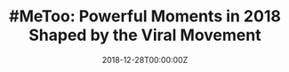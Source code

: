 ---
archived_link: https://web.archive.org/web/20210616191434/https://www.ebony.com/news/me-too-powerful-moments-2018/
article: 'In 2006, activist Tarana Burke founded Just Be Inc., a nonprofit that offers
  services to victims of sexual harassment and abuse. She called the movement she
  created "Me Too." The name was birthed in 1997 after Burke listened to the sexual
  abuse victim story of a 13-year-old girl. "I didnt have a response or a way to help
  her in that moment, and I couldnt even say ''me too, Burke told The New York Times.
  Over a year ago, the New Yorker and The Times shared stories about now-disgraced
  Hollywood executive Harvey Weinstein and his decades of alleged sexual misconduct.
  The pieces gained much traction and the #MeToo movement ballooned on social media
  after actress Alyssa Milano tweeted the phrase. https://www.instagram.com/p/BqsVhjAAKA-/
  "If youve been sexually harassed or assaulted write ''me too as a reply to this
  tweet." If youve been sexually harassed or assaulted write ''me too as a reply to
  this tweet. pic.twitter.com/k2oeCiUf9n -- Alyssa Milano (@Alyssa_Milano) October
  15, 2017 Women and men shared their experiences of sexual abuse and harassment.
  It forced a conversation about the misuse of power and its intersection with sexual
  abuse. In the nearly two years since the Weinstein scandal, the #MeToo movement
  has sparked changes in almost every industry. Powerful men including CEOS, political
  candidates and public figures were expelled from their positions because of growing
  numbers of allegations. In 2017, TIME magazine named the "silence breakers" of the
  movement as the coveted Person of the Year. As the movement continues to shape power
  dynamics and address once-normalized mistreatment of women (and men), EBONY.com
  looks back on powerful moments #MeToo had during the past 12 months. Times Up After
  a slew of sexual misconduct scandals in 2017, some women in Hollywood took action.
  On Jan. 1, 2018, 300 prominent women in the film, theater and TV industry signed
  a full-page letter in The New York Times and the Spanish language newspaper La Opinion
  to exhibit solidarity for working-class women who experienced sexual assault. According
  to the initiatives website, the Times Up movement is a "unified call for change
  from women in entertainment for women everywhere. From movie sets to farm fields
  to boardrooms alike, we envision nationwide leadership that reflects the world in
  which we live." Through the Times Up Legal Defense Fund, money is raised to help
  support less-privileged victims of sexual assault and harassment cases with their
  legal fees #MuteRKelly Despite more than 20 years of sex assault allegations against
  R. Kelly, his career had remained mostly unaffected until this year. The singer
  had tour dates in Chicago and New York City canceled as a result of a July 2017
  article that accused Kelly of running a "sex cult." On April 30, the Women of Color
  committee of the Times Up organization announced that it would be joining the #MuteRKelly
  campaign, which was created by Kenyette Barnes and Oronike Odeleye last year in
  response to the continued sexual assault allegations against the singer. These accusations
  seem have had little to no effect on R. Kellys career. As with the current onslaught
  of sexual misconduct allegations against prominent men in the entertainment industry,
  the campaign calls for RCA Records and other companies to stop working with the
  51-year-old artist. "Today we join an existing online campaign called #MuteRKelly,"
  states the letter from the committee posted exclusively on The Root. "Over the past
  25 years, the man known publicly as R. Kelly has sold 60 million albums, toured
  the globe repeatedly and accumulated hundreds of millions of plays on radio and
  streaming services." The campaign would like to see Apple Music, Spotify and Ticketmaster
  stop promoting Kellys music and concerts. The campaign also called for an investigation
  of Kelly. Spotify removed the singers music from its promoted playlists in May,
  but it was ultimately returned after backlash about censorship. Surviving R. Kelly,
  a six-hour docuseries exploring the abuse claims made against the R&B singer, will
  air on Lifetime in three parts on Jan. 3-5 at 9 p.m. ET. Terry Crews Testifies Survivors
  Bill of Rights https://www.youtube.com/watch?v=hldAnf6EEeA Terry Crews delivered
  a powerful testimony on June 26 at Capitol Hill condemning "toxic masculinity" and
  its effects on sexual assault. The actor explained the "critical" need for the proposed
  Sexual Assault Survivors Bill of Rights, which was drafted by sexual assault survivor
  Amanda Nguyen, and establishes consistent rules and procedures for prosecuting sexual
  assault crimes. "I am an actor, author, former athlete, advocate and a survivor
  of a sexual assault," Crews said in his opening statement. He talked about his accusing
  Adam Venit, a talent agent with William Morris Endeavor (WME), of groping him at
  a party in 2016. Crews testimony and continued work on being a voice has helped
  other men get over the stigma that only weak or gay men can be victims of sexual
  assault. 141 Sexual Abuse Survivors Accept Courage Award at ESPYS Six-time Olympic
  winning gymnast Aly Raisman and dozens of other survivors of disgraced USA Gymnastics
  and Michigan State team doctor Larry Nassar accepted the Arthur Ashe Courage Award
  on July 18 at the 2018 ESPYS. In a powerful display of solidarity, the women who
  call themselves "sister survivors" presented the message, "We may suffer alone,
  but we survive together." The award is given annually to athletes who embody the
  spirit and tenacity of late tennis legend and human rights activist Arthur Ashe.
  Nassar is serving 40 to 175 years in prison for sexually abusing more than 150 women
  and girls under the guise of performing medical treatment over the past 20 years.
  Bill Cosby Sentencing In September, Bill Cosby, 81, was sentenced to three to 10
  years in prison for drugging and sexually assaulting Andrea Constand in 2004 at
  his Pennsylvania home. His is the first celebrity conviction of the #MeToo movement.
  Like with many other celebrities accused of sexual misconduct and assault, rumors
  and speculation about Cosbys behavior circulated for years. In 2014, comedian Hannibal
  Burress made a joke about the Ghost Dad stars alleged actions, which caused the
  public to reevaluate the fallen comics mistreatment of women. Although many of the
  allegations brought against Cosby date to before the Me Too movement, the current
  climate of the changing industry allowed his accusers the space to call him out.'
date: '2018-12-28T00:00:00Z'
image:
  focal_point: Smart
original_link: https://www.ebony.com/news/me-too-powerful-moments-2018/
summary: In 2006, activist Tarana Burke founded Just Be Inc., a nonprofit that offers
  services to victims of sexual harassment and abuse. She called the movement she
  created "Me Too." The name was birthed in 1997 after Burke listened to the sexual
  abuse victim story of a 13-year-old girl. "I didnt...
title: '#MeToo: Powerful Moments in 2018 Shaped by the Viral Movement'
---